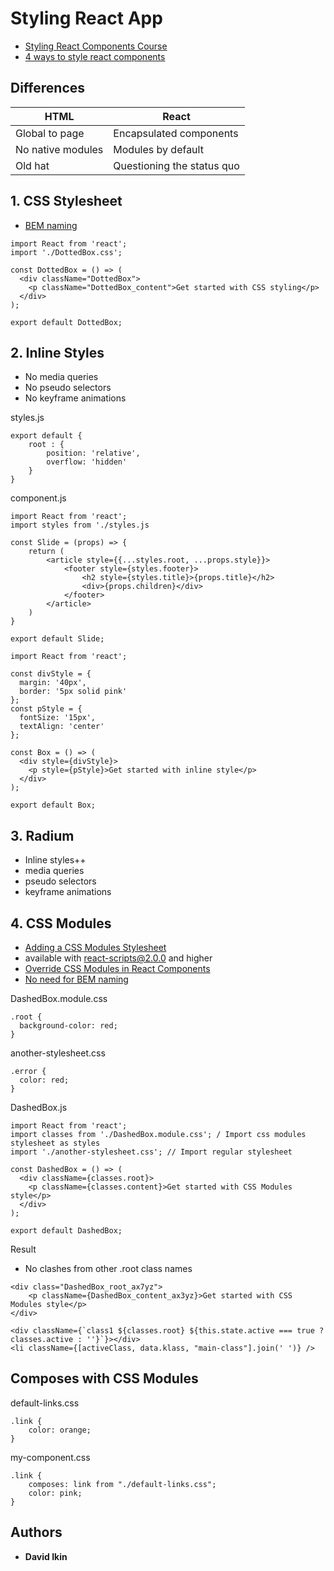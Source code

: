 # Styling React App

* [Styling React Components Course](https://app.pluralsight.com/library/courses/react-styling-components/table-of-contents)
* [4 ways to style react components](https://codeburst.io/4-four-ways-to-style-react-components-ac6f323da822)

## Differences

| HTML              | React                      |
| ----------------- |----------------------------|
| Global to page    | Encapsulated components    |
| No native modules | Modules by default         |
| Old hat           | Questioning the status quo |

## 1. CSS Stylesheet
* [BEM naming](http://getbem.com/naming/)

```
import React from 'react';
import './DottedBox.css';

const DottedBox = () => (
  <div className="DottedBox">
    <p className="DottedBox_content">Get started with CSS styling</p>
  </div>
);

export default DottedBox;
```

## 2. Inline Styles
* No media queries
* No pseudo selectors
* No keyframe animations

styles.js
```
export default {
    root : {
        position: 'relative',
        overflow: 'hidden'
    }
}
```

component.js
```
import React from 'react';
import styles from './styles.js

const Slide = (props) => {
    return (
        <article style={{...styles.root, ...props.style}}>
            <footer style={styles.footer}>
                <h2 style={styles.title}>{props.title}</h2>
                <div>{props.children}</div>
            </footer>
        </article>
    )
}

export default Slide;
```

```
import React from 'react';

const divStyle = {
  margin: '40px',
  border: '5px solid pink'
};
const pStyle = {
  fontSize: '15px',
  textAlign: 'center'
};

const Box = () => (
  <div style={divStyle}>
    <p style={pStyle}>Get started with inline style</p>
  </div>
);

export default Box;
```

## 3. Radium
* Inline styles++
* media queries
* pseudo selectors
* keyframe animations

## 4. CSS Modules
* [Adding a CSS Modules Stylesheet](https://facebook.github.io/create-react-app/docs/adding-a-css-modules-stylesheet)
* available with react-scripts@2.0.0 and higher
* [Override CSS Modules in React Components](https://github.com/pluralsight/react-styleable)
* [No need for BEM naming](http://getbem.com/naming/)

DashedBox.module.css
```
.root {
  background-color: red;
}
```

another-stylesheet.css
```
.error {
  color: red;
}
```

DashedBox.js
```
import React from 'react';
import classes from './DashedBox.module.css'; / Import css modules stylesheet as styles
import './another-stylesheet.css'; // Import regular stylesheet

const DashedBox = () => (
  <div className={classes.root}>
    <p className={classes.content}>Get started with CSS Modules style</p>
  </div>
);

export default DashedBox;
```

Result
* No clashes from other .root class names

```
<div class="DashedBox_root_ax7yz">
    <p className={DashedBox_content_ax3yz}>Get started with CSS Modules style</p>
</div>
```

```
<div className={`class1 ${classes.root} ${this.state.active === true ? classes.active : ''}`}></div>
<li className={[activeClass, data.klass, "main-class"].join(' ')} />
```

## Composes with CSS Modules
default-links.css
```
.link {
    color: orange;
}
```
my-component.css
```
.link {
    composes: link from "./default-links.css";
    color: pink;
}
```

## Authors

* **David Ikin**